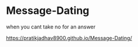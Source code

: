 # Message-Dating
when you cant take no for an answer 

https://pratikjadhav8900.github.io/Message-Dating/
